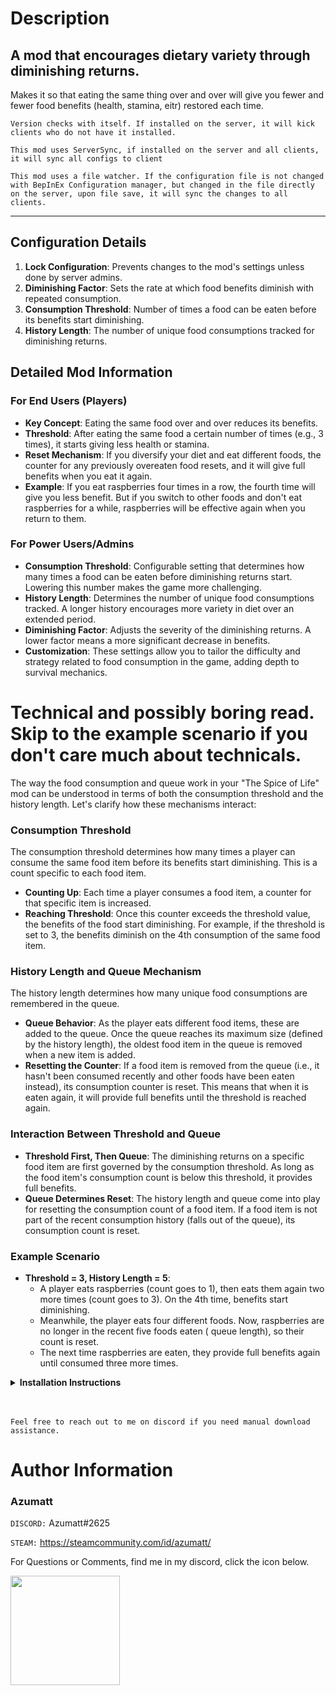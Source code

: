 # Description

## A mod that encourages dietary variety through diminishing returns.

Makes it so that eating the same thing over and over will give you fewer and fewer food benefits (health, stamina, eitr)
restored each time.

`Version checks with itself. If installed on the server, it will kick clients who do not have it installed.`

`This mod uses ServerSync, if installed on the server and all clients, it will sync all configs to client`

`This mod uses a file watcher. If the configuration file is not changed with BepInEx Configuration manager, but changed in the file directly on the server, upon file save, it will sync the changes to all clients.`


---

## Configuration Details

1. **Lock Configuration**: Prevents changes to the mod's settings unless done by server admins.
2. **Diminishing Factor**: Sets the rate at which food benefits diminish with repeated consumption.
3. **Consumption Threshold**: Number of times a food can be eaten before its benefits start diminishing.
4. **History Length**: The number of unique food consumptions tracked for diminishing returns.

## Detailed Mod Information

### For End Users (Players)

- **Key Concept**: Eating the same food over and over reduces its benefits.
- **Threshold**: After eating the same food a certain number of times (e.g., 3 times), it starts giving less health or
  stamina.
- **Reset Mechanism**: If you diversify your diet and eat different foods, the counter for any previously overeaten food
  resets, and it will give full benefits when you eat it again.
- **Example**: If you eat raspberries four times in a row, the fourth time will give you less benefit. But if you switch
  to other foods and don't eat raspberries for a while, raspberries will be effective again when you return to them.

### For Power Users/Admins

- **Consumption Threshold**: Configurable setting that determines how many times a food can be eaten before diminishing
  returns start. Lowering this number makes the game more challenging.
- **History Length**: Determines the number of unique food consumptions tracked. A longer history encourages more
  variety in diet over an extended period.
- **Diminishing Factor**: Adjusts the severity of the diminishing returns. A lower factor means a more significant
  decrease in benefits.
- **Customization**: These settings allow you to tailor the difficulty and strategy related to food consumption in the
  game, adding depth to survival mechanics.

# Technical and possibly boring read. Skip to the example scenario if you don't care much about technicals.

The way the food consumption and queue work in your "The Spice of Life" mod can be understood in terms of both the
consumption threshold and the history length. Let's clarify how these mechanisms interact:

### Consumption Threshold

The consumption threshold determines how many times a player can consume the same food item before its benefits start
diminishing. This is a count specific to each food item.

- **Counting Up**: Each time a player consumes a food item, a counter for that specific item is increased.
- **Reaching Threshold**: Once this counter exceeds the threshold value, the benefits of the food start diminishing. For
  example, if the threshold is set to 3, the benefits diminish on the 4th consumption of the same food item.

### History Length and Queue Mechanism

The history length determines how many unique food consumptions are remembered in the queue.

- **Queue Behavior**: As the player eats different food items, these are added to the queue. Once the queue reaches its
  maximum size (defined by the history length), the oldest food item in the queue is removed when a new item is added.
- **Resetting the Counter**: If a food item is removed from the queue (i.e., it hasn't been consumed recently and other
  foods have been eaten instead), its consumption counter is reset. This means that when it is eaten again, it will
  provide full benefits until the threshold is reached again.

### Interaction Between Threshold and Queue

- **Threshold First, Then Queue**: The diminishing returns on a specific food item are first governed by the consumption
  threshold. As long as the food item's consumption count is below this threshold, it provides full benefits.
- **Queue Determines Reset**: The history length and queue come into play for resetting the consumption count of a food
  item. If a food item is not part of the recent consumption history (falls out of the queue), its consumption count is
  reset.

### Example Scenario

- **Threshold = 3, History Length = 5**:
    - A player eats raspberries (count goes to 1), then eats them again two more times (count goes to 3). On the 4th
      time, benefits start diminishing.
    - Meanwhile, the player eats four different foods. Now, raspberries are no longer in the recent five foods eaten (
      queue length), so their count is reset.
    - The next time raspberries are eaten, they provide full benefits again until consumed three more times.

<details>
<summary><b>Installation Instructions</b></summary>

***You must have BepInEx installed correctly! I can not stress this enough.***

### Manual Installation

`Note: (Manual installation is likely how you have to do this on a server, make sure BepInEx is installed on the server correctly)`

1. **Download the latest release of BepInEx.**
2. **Extract the contents of the zip file to your game's root folder.**
3. **Download the latest release of TheSpiceOfLife from Thunderstore.io.**
4. **Extract the contents of the zip file to the `BepInEx/plugins` folder.**
5. **Launch the game.**

### Installation through r2modman or Thunderstore Mod Manager

1. **Install [r2modman](https://valheim.thunderstore.io/package/ebkr/r2modman/)
   or [Thunderstore Mod Manager](https://www.overwolf.com/app/Thunderstore-Thunderstore_Mod_Manager).**

   > For r2modman, you can also install it through the Thunderstore site.
   ![](https://i.imgur.com/s4X4rEs.png "r2modman Download")

   > For Thunderstore Mod Manager, you can also install it through the Overwolf app store
   ![](https://i.imgur.com/HQLZFp4.png "Thunderstore Mod Manager Download")
2. **Open the Mod Manager and search for "TheSpiceOfLife" under the Online
   tab. `Note: You can also search for "Azumatt" to find all my mods.`**

   `The image below shows VikingShip as an example, but it was easier to reuse the image.`

   ![](https://i.imgur.com/5CR5XKu.png)

3. **Click the Download button to install the mod.**
4. **Launch the game.**

</details>

<br>
<br>

`Feel free to reach out to me on discord if you need manual download assistance.`

# Author Information

### Azumatt

`DISCORD:` Azumatt#2625

`STEAM:` https://steamcommunity.com/id/azumatt/

For Questions or Comments, find me in my discord, click the icon below.

<a href="https://discord.gg/pdHgy6Bsng"><img src="https://i.imgur.com/Xlcbmm9.png" href="https://discord.gg/pdHgy6Bsng" width="175" height="175"></a>